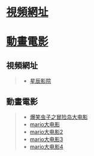 # <a href="#movLoc">視頻網址</a>
# <a href="#comicMov">動畫電影</a>

## <a id="movLoc">視頻網址</a>
> * [星辰影院](https://www.shsanrui.com/ssype/1.html)




## <a id="comicMov">動畫電影</a>
> * [爆笑虫子之冒险岛大电影](https://www.shsanrui.com/sslay/299960-2-1.html)
> * [mario大电影](https://www.0731wudao.com/play/200809-1-1/)
> * [mario大电影2](https://www.zhuangxiabi.com/donghuapian/chaojimaliouxiongdidadianying1/1-1.html)
> * [mario大电影3](https://xyjj.org.cn/vplay/127960-1-1.html)
> * [mario大电影4](https://www.707kp.com/vod/a158045f985eb62aea54ba29/play/1/1.html)







